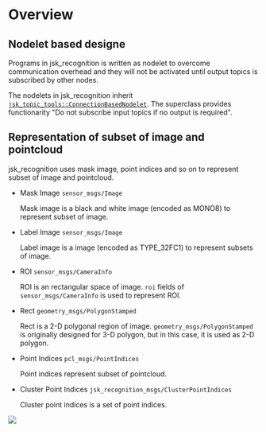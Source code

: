 # Overview

## Nodelet based designe
Programs in jsk_recognition is written as nodelet to overcome communication overhead
and they will not be activated until output topics is subscribed by other nodes.

The nodelets in jsk_recognition inherit
[`jsk_topic_tools::ConnectionBasedNodelet`](http://docs.ros.org/indigo/api/jsk_topic_tools/html/classjsk__topic__tools_1_1ConnectionBasedNodelet.html).
The superclass provides functionarity "Do not subscribe input topics if no output is required".

## Representation of subset of image and pointcloud
jsk_recognition uses mask image, point indices and so on to
represent subset of image and pointcloud.
* Mask Image `sensor_msgs/Image`

  Mask image is a black and white image (encoded as MONO8) to represent
  subset of image.
* Label Image `sensor_msgs/Image`

  Label image is a image (encoded as TYPE_32FC1)
  to represent subsets of image.
* ROI `sensor_msgs/CameraInfo`

  ROI is an rectangular space of image.
  `roi` fields of `sensor_msgs/CameraInfo` is used to represent ROI.
* Rect `geometry_msgs/PolygonStamped`

  Rect is a 2-D polygonal region of image.
  `geometry_msgs/PolygonStamped` is originally designed for 3-D polygon, but
  in this case, it is used as 2-D polygon.
* Point Indices `pcl_msgs/PointIndices`

  Point indices represent subset of pointcloud.
* Cluster Point Indices `jsk_recognition_msgs/ClusterPointIndices`

  Cluster point indices is a set of point indices.

[![](images/mask_image.png)](_images/mask_image.png)
